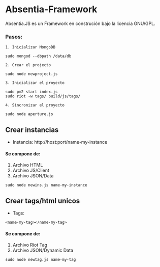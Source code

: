# Absentia-Framework
Absentia.JS es un Framework en construción bajo la licencia GNU/GPL.

### Pasos:

	1. Inicializar MongoDB

~~~
sudo mongod --dbpath /data/db
~~~

	2. Crear el projecto

~~~
sudo node newproject.js
~~~

	3. Inicializar el proyecto

~~~
sudo pm2 start index.js
sudo riot -w tags/ build/js/tags/
~~~

	4. Sincronizar el proyecto

~~~
sudo node aperture.js
~~~

## Crear instancias

* Instancia: http://host:port/name-my-instance

#### Se compone de:

1. Archivo HTML
2. Archivo JS/Client
3. Archivo JSON/Data

~~~
sudo node newins.js name-my-instance
~~~

## Crear tags/html unicos

* Tags:

~~~
<name-my-tag></name-my-tag>
~~~

#### Se compone de:

1. Archivo Riot Tag
3. Archivo JSON/Dynamic Data

~~~
sudo node newtag.js name-my-tag
~~~